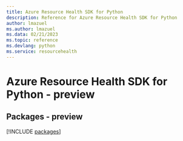 ```yaml
---
title: Azure Resource Health SDK for Python
description: Reference for Azure Resource Health SDK for Python
author: lmazuel
ms.author: lmazuel
ms.data: 02/21/2023
ms.topic: reference
ms.devlang: python
ms.service: resourcehealth
---
```

# Azure Resource Health SDK for Python - preview
## Packages - preview
[!INCLUDE [packages](resource-health-index.md)]